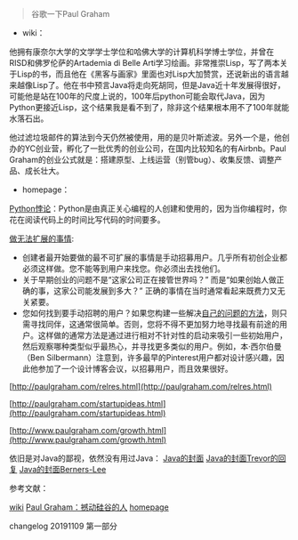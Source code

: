 > 谷歌一下Paul Graham

* wiki：

他拥有康奈尔大学的文学学士学位和哈佛大学的计算机科学博士学位，并曾在RISD和佛罗伦萨的Artademia di Belle Arti学习绘画。非常推崇Lisp，写了两本关于Lisp的书，而且他在《黑客与画家》里面也对Lisp大加赞赏，还说新出的语言越来越像Lisp了。他在书中预言Java将走向死胡同，但是Java近十年发展得很好，可能他是站在100年的尺度上说的，100年后python可能会取代Java，因为Python更接近Lisp，这个结果我是看不到了，除非这个结果根本用不了100年就能水落石出。

他过滤垃圾邮件的算法到今天仍然被使用，用的是贝叶斯滤波。另外一个是，他创办的YC创业营，孵化了一批优秀的创业公司，在国内比较知名的有Airbnb。Paul Graham的创业公式就是：搭建原型、上线运营（别管bug）、收集反馈、调整产品、成长壮大。

* homepage：

[Python悖论](http://paulgraham.com/pypar.html)：Python是由真正关心编程的人创建和使用的，因为当你编程时，你花在阅读代码上的时间比写代码的时间要多。

[做无法扩展的事情](http://paulgraham.com/ds.html):

* 创建者最开始要做的最不可扩展的事情是手动招募用户。几乎所有初创企业都必须这样做。您不能等到用户来找您。你必须出去找他们。
* 关于早期创业的问题不是“这家公司正在接管世界吗？” 而是“如果创始人做正确的事，这家公司能发展到多大？” 正确的事情在当时通常看起来既费力又无关紧要。
* 您如何找到要手动招聘的用户？如果您构建一些解决[自己的问题的方法](http://paulgraham.com/startupideas.html)，则只需寻找同伴，这通常很简单。否则，您将不得不更加努力地寻找最有前途的用户。这样做的通常方法是通过进行相对不针对性的启动来吸引一些初始用户，然后观察哪种类型似乎最热心，并寻找更多类似的用户。例如，本·西尔伯曼（Ben Silbermann）注意到，许多最早的Pinterest用户都对设计感兴趣，因此他参加了一个设计博客会议，以招募用户，而且效果很好。


[http://paulgraham.com/relres.html](http://paulgraham.com/relres.html)

[http://paulgraham.com/startupideas.html](http://paulgraham.com/startupideas.html)

[http://www.paulgraham.com/growth.html](http://www.paulgraham.com/growth.html)


依旧是对Java的鄙视，依然没有用过Java：
[Java的封面](http://paulgraham.com/javacover.html)
[Java的封面Trevor的回复](http://paulgraham.com/trevrejavcov.html)
[Java的封面Berners-Lee](http://paulgraham.com/bljava.html)





参考文献：

[wiki](https://en.wikipedia.org/wiki/Paul_Graham_(programmer))
[Paul Graham：撼动硅谷的人](http://www.ruanyifeng.com/blog/2010/12/paul_graham_the_disruptor_in_the_valley.html)
[homepage](http://www.paulgraham.com/)

changelog 
20191109 第一部分
